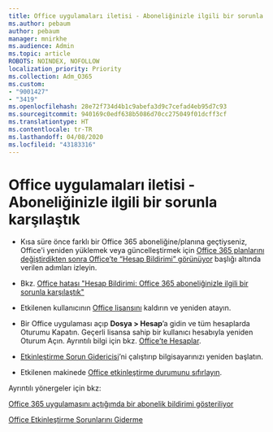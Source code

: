 ```yaml
---
title: Office uygulamaları iletisi - Aboneliğinizle ilgili bir sorunla karşılaştık
ms.author: pebaum
author: pebaum
manager: mnirkhe
ms.audience: Admin
ms.topic: article
ROBOTS: NOINDEX, NOFOLLOW
localization_priority: Priority
ms.collection: Adm_O365
ms.custom:
- "9001427"
- "3419"
ms.openlocfilehash: 28e72f734d4b1c9abefa3d9c7cefad4eb95d7c93
ms.sourcegitcommit: 940169c0edf638b5086d70cc275049f01dcff3cf
ms.translationtype: HT
ms.contentlocale: tr-TR
ms.lasthandoff: 04/08/2020
ms.locfileid: "43183316"
---
```

# <a name="office-apps-message---weve-run-into-a-problem-with-your-subscription"></a>Office uygulamaları iletisi - Aboneliğinizle ilgili bir sorunla karşılaştık

- Kısa süre önce farklı bir Office 365 aboneliğine/planına geçtiyseniz, Office'i yeniden yüklemek veya güncelleştirmek için [Office 365 planlarını değiştirdikten sonra Office’te “Hesap Bildirimi” görünüyor](https://support.office.com/article/-account-notice-appears-in-office-after-switching-office-365-plans-857dc33a-1efc-4ce7-ac3f-ef616314e27d) başlığı altında verilen adımları izleyin.

- Bkz. [Office hatası "Hesap Bildirimi: Office 365 aboneliğinizle ilgili bir sorunla karşılaştık"](https://support.office.com/article/office-error-account-notice-we-ve-run-into-a-problem-with-your-office-365-subscription-17f71ecb-f53c-4f3d-ae18-7230ca1594c1)

- Etkilenen kullanıcının [Office lisansını](https://docs.microsoft.com/office365/admin/subscriptions-and-billing/assign-licenses-to-users?view=o365-worldwide#assign-licenses-to-one-user) kaldırın ve yeniden atayın. 

- Bir Office uygulaması açıp **Dosya > Hesap**’a gidin ve tüm hesaplarda Oturumu Kapatın. Geçerli lisansa sahip bir kullanıcı hesabıyla yeniden Oturum Açın. Ayrıntılı bilgi için bkz. [Office’te Hesaplar](https://support.office.com/article/accounts-in-office-628ea040-f265-49de-b986-be09c3ebf8a9?ui=en-US&rs=en-GB&ad=GB).

- [Etkinleştirme Sorun Gidericisi](https://aka.ms/SARA-OfficeActivation-Alchemy)’ni çalıştırıp bilgisayarınızı yeniden başlatın.

- Etkilenen makinede [Office etkinleştirme durumunu sıfırlayın](https://techcommunity.microsoft.com/t5/Office-365-ProPlus/Reset-Office-365-ProPlus-activation-state/td-p/331632).

Ayrıntılı yönergeler için bkz: 

[Office 365 uygulamasını açtığımda bir abonelik bildirimi gösteriliyor](https://support.office.com/article/a-subscription-notice-appears-when-i-open-an-office-365-application-4cabe32c-f594-4c0e-9191-3d3ade10cceb)

[Office Etkinleştirme Sorunlarını Giderme](https://support.office.com/article/unlicensed-product-and-activation-errors-in-office-0d23d3c0-c19c-4b2f-9845-5344fedc4380)

